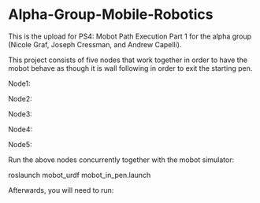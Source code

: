 # Alpha-Group-Mobile-Robotics
This is the upload for PS4: Mobot Path Execution Part 1 for the alpha group (Nicole Graf, Joseph Cressman, and Andrew Capelli).

This project consists of five nodes that work together in order to have the mobot behave as though it is wall following in order to exit the starting pen.

Node1:  

Node2:  

Node3:  

Node4:  

Node5:

Run the above nodes concurrently together with the mobot simulator: 

roslaunch     mobot_urdf     mobot_in_pen.launch

Afterwards, you will need to run: 




